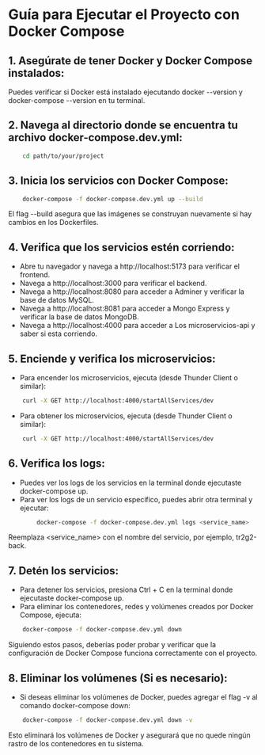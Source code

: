 # Guía para Ejecutar el Proyecto con Docker Compose

## 1. Asegúrate de tener Docker y Docker Compose instalados:
Puedes verificar si Docker está instalado ejecutando docker --version y docker-compose --version en tu terminal.

## 2. Navega al directorio donde se encuentra tu archivo docker-compose.dev.yml:
```bash
    cd path/to/your/project
```

## 3. Inicia los servicios con Docker Compose:
```bash
    docker-compose -f docker-compose.dev.yml up --build
```
El flag --build asegura que las imágenes se construyan nuevamente si hay cambios en los Dockerfiles.

## 4. Verifica que los servicios estén corriendo:
- Abre tu navegador y navega a http://localhost:5173 para verificar el frontend.
- Navega a http://localhost:3000 para verificar el backend.
- Navega a http://localhost:8080 para acceder a Adminer y verificar la base de datos MySQL.
- Navega a http://localhost:8081 para acceder a Mongo Express y verificar la base de datos MongoDB.
- Navega a http://localhost:4000 para acceder a Los microservicios-api y saber si esta corriendo.

## 5. Enciende y verifica los microservicios:
- Para encender los microservicios, ejecuta (desde Thunder Client o similar):
```bash
    curl -X GET http://localhost:4000/startAllServices/dev
```
- Para obtener los microservicios, ejecuta (desde Thunder Client o similar):
```bash
    curl -X GET http://localhost:4000/startAllServices/dev
```

## 6. Verifica los logs:
- Puedes ver los logs de los servicios en la terminal donde ejecutaste docker-compose up.
- Para ver los logs de un servicio específico, puedes abrir otra terminal y ejecutar:
```bash	
        docker-compose -f docker-compose.dev.yml logs <service_name>
```
Reemplaza <service_name> con el nombre del servicio, por ejemplo, tr2g2-back.

## 7. Detén los servicios:
- Para detener los servicios, presiona Ctrl + C en la terminal donde ejecutaste docker-compose up.
- Para eliminar los contenedores, redes y volúmenes creados por Docker Compose, ejecuta:
```bash
    docker-compose -f docker-compose.dev.yml down
```
Siguiendo estos pasos, deberías poder probar y verificar que la configuración de Docker Compose funciona correctamente con el proyecto.

## 8. Eliminar los volúmenes (Si es necesario):
- Si deseas eliminar los volúmenes de Docker, puedes agregar el flag -v al comando docker-compose down:
```bash
    docker-compose -f docker-compose.dev.yml down -v
```
Esto eliminará los volúmenes de Docker y asegurará que no quede ningún rastro de los contenedores en tu sistema.